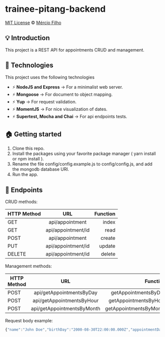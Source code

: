 # trainee-pitang-backend

[MIT License](./LICENSE) © [Mércio Filho](https://github.com/merciof)

## :bulb: Introduction

This project is a REST API for appointments CRUD and management.

## :tada: Technologies

This project uses the following technologies

- :zap: **NodeJS and Express** -> For a minimalist web server.
- :zap: **Mongoose** -> For document to object mapping.
- :zap: **Yup** -> For request validation.
- :zap: **MomentJS** -> For nice visualization of dates.
- :zap: **Supertest, Mocha and Chai** -> For api endpoints tests.

## :house: Getting started

1. Clone this repo.
2. Install the packages using your favorite package manager ( yarn install or npm install ).
3. Rename the file config/config.example.js to config/config.js, and add the mongodb database URI.
4. Run the app.

## :ticket: Endpoints

CRUD methods:

| HTTP Method |        URL         | Function |
| ----------- | :----------------: | -------: |
| GET         |  api/appointment   |    index |
| GET         | api/appointment/id |     read |
| POST        |  api/appointment   |   create |
| PUT         | api/appointment/id |   update |
| DELETE      | api/appointment/id |   delete |

Management methods:

| HTTP Method |            URL             |               Function |
| ----------- | :------------------------: | ---------------------: |
| POST        |  api/getAppointmentsByDay  |   getAppointmentsByDay |
| POST        | api/getAppointmentsByHour  |  getAppointmentsByHour |
| POST        | api/getAppointmentsByMonth | getAppointmentsByMonth |

Request body example:

```javascript
{"name":"John Doe","birthDay":"2000-08-30T22:00:00.000Z","appointmentDate": "2022-03-02T02:00:00.000Z"}
```
